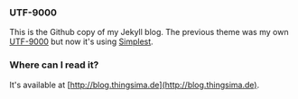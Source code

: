 ### UTF-9000

This is the Github copy of my Jekyll blog. The previous theme was my own [UTF-9000](https://github.com/marcus-crane/utf-9000) but now it's using [Simplest](https://github.com/nandomoreirame/simplest).

### Where can I read it?

It's available at [http://blog.thingsima.de](http://blog.thingsima.de).
